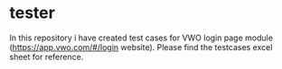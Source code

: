 # tester
In this repository i have created test cases for VWO login page module (https://app.vwo.com/#/login website). Please find the testcases excel sheet for reference.

